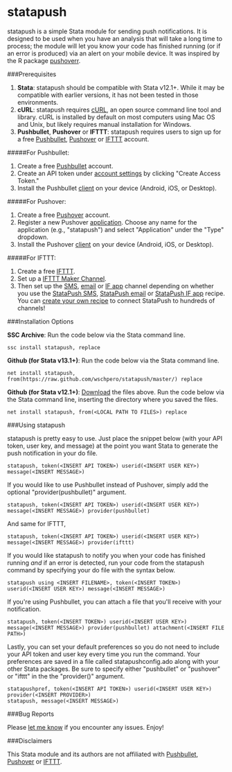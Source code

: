 # statapush
statapush is a simple Stata module for sending push notifications. It is designed to be used when you have an analysis that will take a long time to process; the module will let you know your code has finished running (or if an error is produced) via an alert on your mobile device. It was inspired by the R package [pushoverr](https://github.com/briandconnelly/pushoverr).

###Prerequisites

1. **Stata**: statapush should be compatible with Stata v12.1+. While it may be compatible with earlier versions, it has not been tested in those environments.
2. **cURL**:  statapush requires [cURL](https://curl.haxx.se/download.html), an open source command line tool and library. cURL is installed by default on most computers using Mac OS and Unix, but likely requires manual installation for Windows.
3. **Pushbullet**, **Pushover** or **IFTTT**:  statapush requires users to sign up for a free [Pushbullet](https://www.pushbullet.com), [Pushover](https://pushover.net) or [IFTTT](https://ifttt.com/) account. 

#####For Pushbullet:
1. Create a free [Pushbullet](http://pushbullet.com/) account.
2. Create an API token under [account settings](https://www.pushbullet.com/#settings/account) by clicking "Create Access Token."
3. Install the Pushbullet [client](https://www.pushbullet.com/apps) on your device (Android, iOS, or Desktop).

#####For Pushover:
1. Create a free [Pushover](https://pushover.net) account.
2. Register a new Pushover [application](https://pushover.net/apps/build). Choose any name for the application (e.g., "statapush") and select "Application" under the "Type" dropdown.
3. Install the Pushover [client](https://pushover.net/clients) on your device (Android, iOS, or Desktop).

#####For IFTTT:
1. Create a free [IFTTT](https://ifttt.com/join).
2. Set up a [IFTTT Maker Channel](https://ifttt.com/maker).
3. Then set up the [SMS](https://ifttt.com/sms), [email](https://ifttt.com/email) or [IF app](https://ifttt.com/if_notifications) channel depending on whether you use the [StataPush SMS](https://ifttt.com/recipes/396911-statapush-to-sms), [StataPush email](https://ifttt.com/recipes/396816-statapush-to-email) or [StataPush IF app](https://ifttt.com/recipes/396919-statapush-to-if-notification) recipe. You can [create your own recipe](https://ifttt.com/wtf) to connect StataPush to hundreds of channels!

###Installation Options

**SSC Archive**: Run the code below via the Stata command line.
	
	ssc install statapush, replace

**Github (for Stata v13.1+)**: Run the code below via the Stata command line.

	net install statapush, from(https://raw.github.com/wschpero/statapush/master/) replace

**Github (for Stata v12.1+)**: [Download](https://github.com/wschpero/statapush/archive/master.zip) the files above. Run the code below via the Stata command line, inserting the directory where you saved the files.

	net install statapush, from(<LOCAL PATH TO FILES>) replace

###Using statapush

statapush is pretty easy to use. Just place the snippet below (with your API token, user key, and message) at the point you want Stata to generate the push notification in your do file.

	statapush, token(<INSERT API TOKEN>) userid(<INSERT USER KEY>) message(<INSERT MESSAGE>)

If you would like to use Pushbullet instead of Pushover, simply add the optional "provider(pushbullet)" argument.

    statapush, token(<INSERT API TOKEN>) userid(<INSERT USER KEY>) message(<INSERT MESSAGE>) provider(pushbullet)

And same for IFTTT,

    statapush, token(<INSERT API TOKEN>) userid(<INSERT USER KEY>) message(<INSERT MESSAGE>) provider(ifttt)

If you would like statapush to notify you when your code has finished running *and* if an error is detected, run your code from the statapush command by specifying your do file with the syntax below.

    statapush using <INSERT FILENAME>, token(<INSERT TOKEN>) userid(<INSERT USER KEY>) message(<INSERT MESSAGE>)

If you're using Pushbullet, you can attach a file that you'll receive with your notification.

    statapush, token(<INSERT TOKEN>) userid(<INSERT USER KEY>) message(<INSERT MESSAGE>) provider(pushbullet) attachment(<INSERT FILE PATH>)

Lastly, you can set your default preferences so you do not need to include your API token and user key every time you run the command. Your preferences are saved in a file called statapushconfig.ado along with your other Stata packages. Be sure to specify either "pushbullet" or "pushover" or "ifttt" in the the "provider()" argument.

    statapushpref, token(<INSERT API TOKEN>) userid(<INSERT USER KEY>) provider(<INSERT PROVIDER>)
    statapush, message(<INSERT MESSAGE>)

###Bug Reports

Please [let me know](https://github.com/wschpero/statapush/issues) if you encounter any issues. Enjoy!

###Disclaimers

This Stata module and its authors are not affiliated with [Pushbullet](http://pushbullet.com/), [Pushover](https://pushover.net) or [IFTTT](https://ifttt.com/).
